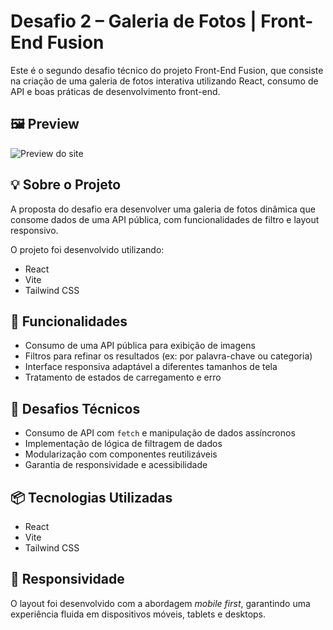 # Desafio 2 – Galeria de Fotos | Front-End Fusion

Este é o segundo desafio técnico do projeto Front-End Fusion, que consiste na criação de uma galeria de fotos interativa utilizando React, consumo de API e boas práticas de desenvolvimento front-end.

## 🖼️ Preview  
![Preview do site](/galeria-preview.png)

## 💡 Sobre o Projeto

A proposta do desafio era desenvolver uma galeria de fotos dinâmica que consome dados de uma API pública, com funcionalidades de filtro e layout responsivo.

O projeto foi desenvolvido utilizando:

- React  
- Vite  
- Tailwind CSS

## 🔧 Funcionalidades

- Consumo de uma API pública para exibição de imagens  
- Filtros para refinar os resultados (ex: por palavra-chave ou categoria)  
- Interface responsiva adaptável a diferentes tamanhos de tela  
- Tratamento de estados de carregamento e erro

## 🧠 Desafios Técnicos

- Consumo de API com `fetch` e manipulação de dados assíncronos  
- Implementação de lógica de filtragem de dados  
- Modularização com componentes reutilizáveis  
- Garantia de responsividade e acessibilidade

## 📦 Tecnologias Utilizadas

- React  
- Vite  
- Tailwind CSS  

## 📱 Responsividade

O layout foi desenvolvido com a abordagem *mobile first*, garantindo uma experiência fluida em dispositivos móveis, tablets e desktops.
